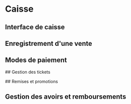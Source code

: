# Caisse



## Interface de caisse



## Enregistrement d'une vente



## Modes de paiement



## Gestion des tickets



## Remises et promotions



## Gestion des avoirs et remboursements

